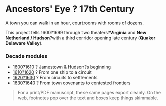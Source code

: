 # Ancestors' Eye ? 17th Century

A town you can walk in an hour, courtrooms with rooms of dozens.

This project tells 1600?1699 through two theaters?**Virginia** and **New Netherland / Hudson**?with a third corridor opening late century (**Quaker Delaware Valley**).

### Decade modules

- [1600?1610](decades/1600-1610/1600-1610.md) ? Jamestown & Hudson?s beginning
- [1610?1620](decades/1610-1620/1610-1620.md) ? From one ship to a circuit
- [1620?1630](decades/1620-1630/1620-1630.md) ? From circuits to settlements
- [1630?1640](decades/1620-1630/1620-1630.md) ? From town covenants to contested frontiers

> For a print/PDF manuscript, these same pages export cleanly. On the web, footnotes pop over the text and boxes keep things skimmable.
